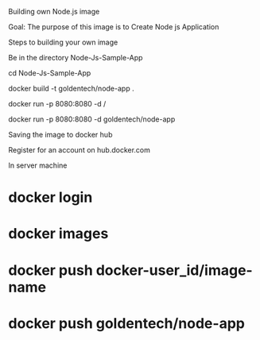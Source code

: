 Building own Node.js image

Goal: The purpose of this image is to Create Node js Application

Steps to building your own image

Be in the directory Node-Js-Sample-App

cd Node-Js-Sample-App

docker build -t goldentech/node-app .

docker run -p 8080:8080 -d <user-name>/<image-name>
  
docker run -p 8080:8080 -d goldentech/node-app

Saving the image to docker hub

Register for an account on hub.docker.com

In server machine

# docker login

# docker images

# docker push docker-user_id/image-name

# docker push goldentech/node-app
